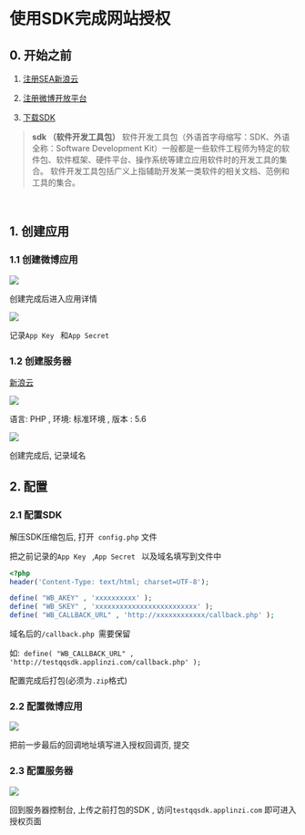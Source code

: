 # 使用SDK完成网站授权

## 0. 开始之前

1. [注册SEA新浪云](http://sae.sina.com.cn/)

2. [注册微博开放平台](http://open.weibo.com)

3.  [下载SDK](https://github.com/xiaosier/libweibo)

   > **sdk （软件开发工具包）**
   > 软件开发工具包（外语首字母缩写：SDK、外语全称：Software Development Kit）一般都是一些软件工程师为特定的软件包、软件框架、硬件平台、操作系统等建立应用软件时的开发工具的集合。
   > 软件开发工具包括广义上指辅助开发某一类软件的相关文档、范例和工具的集合。

   ​

## 1. 创建应用

### 1.1 创建微博应用

![](http://oud7r3twh.bkt.clouddn.com/17-11-3/32517670.jpg)

创建完成后进入应用详情

![](http://oud7r3twh.bkt.clouddn.com/17-11-3/76745212.jpg)

记录`App Key ` 和`App Secret `



### 1.2 创建服务器

[新浪云](http://sae.sina.com.cn/)

![](http://oud7r3twh.bkt.clouddn.com/17-11-3/10231996.jpg)

语言: PHP , 环境: 标准环境 , 版本 : 5.6

![](http://oud7r3twh.bkt.clouddn.com/17-11-3/73285685.jpg)



创建完成后, 记录域名



## 2. 配置

### 2.1 配置SDK

解压SDK压缩包后, 打开` config.php` 文件

把之前记录的`App Key ` ,`App Secret ` 以及域名填写到文件中

```php
<?php
header('Content-Type: text/html; charset=UTF-8');

define( "WB_AKEY" , 'xxxxxxxxxx' );
define( "WB_SKEY" , 'xxxxxxxxxxxxxxxxxxxxxxxxx' );
define( "WB_CALLBACK_URL" , 'http://xxxxxxxxxxxx/callback.php' );
```

域名后的`/callback.php `需要保留

如:` define( "WB_CALLBACK_URL" , 'http://testqqsdk.applinzi.com/callback.php' );`

配置完成后打包(必须为`.zip`格式)

### 2.2 配置微博应用

![](http://oud7r3twh.bkt.clouddn.com/17-11-3/94929180.jpg)

把前一步最后的回调地址填写进入授权回调页, 提交

### 2.3 配置服务器

![](http://oud7r3twh.bkt.clouddn.com/17-11-3/23638921.jpg)

回到服务器控制台, 上传之前打包的SDK , 访问`testqqsdk.applinzi.com` 即可进入授权页面



### 

